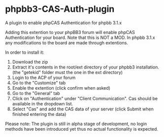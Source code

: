 phpbb3-CAS-Auth-plugin
======================

A plugin to enable phpCAS Authentication for phpbb 3.1.x

Adding this extention to your phpBB3 forum will enable phpCAS Authentication for your board.
Note that this is NOT a MOD. In phpbb 3.1.x any modifications to the board are made through extentions.

In order to install it:
1. Download the zip
2. Extract it's contents in the root/ext directory of your phpbb3 installation.
  (the "getekid" folder must the one in the ext directory)
3. Login to the ACP of your forum
4. Go to the "Customize" tab
5. Enable the extention (click confirm when asked)
6. Go to the "General" tab
7. Click on "Authentication" under "Client Communication". Cas should be available in the dropdown list.
8. Select "Cas" and add the CAS data of your server (click Submit when finished entering the data)

Please note: The plugin is still in alpha stage of development, no login methods have been introduced yet thus no actual functionality is expected.
